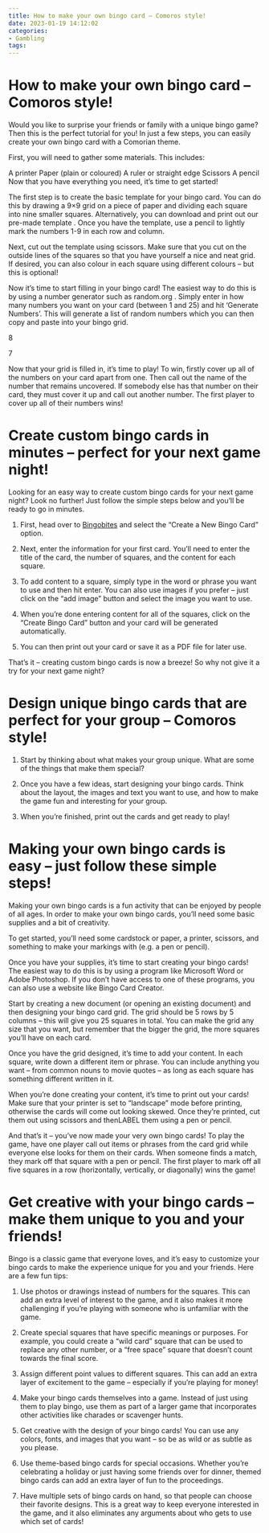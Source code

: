 ```yaml
---
title: How to make your own bingo card – Comoros style!
date: 2023-01-19 14:12:02
categories:
- Gambling
tags:
---
```



#  How to make your own bingo card – Comoros style!

Would you like to surprise your friends or family with a unique bingo game? Then this is the perfect tutorial for you! In just a few steps, you can easily create your own bingo card with a Comorian theme.

First, you will need to gather some materials. This includes:

A printer
Paper (plain or coloured)
A ruler or straight edge 
Scissors
A pencil
Now that you have everything you need, it’s time to get started!

The first step is to create the basic template for your bingo card. You can do this by drawing a 9×9 grid on a piece of paper and dividing each square into nine smaller squares. Alternatively, you can download and print out our pre-made template . Once you have the template, use a pencil to lightly mark the numbers 1-9 in each row and column.

Next, cut out the template using scissors. Make sure that you cut on the outside lines of the squares so that you have yourself a nice and neat grid. If desired, you can also colour in each square using different colours – but this is optional!

Now it’s time to start filling in your bingo card! The easiest way to do this is by using a number generator such as random.org . Simply enter in how many numbers you want on your card (between 1 and 25) and hit ‘Generate Numbers’. This will generate a list of random numbers which you can then copy and paste into your bingo grid.

















 



 8


7 

Now that your grid is filled in, it’s time to play! To win, firstly cover up all of the numbers on your card apart from one. Then call out the name of the number that remains uncovered. If somebody else has that number on their card, they must cover it up and call out another number. The first player to cover up all of their numbers wins!

#  Create custom bingo cards in minutes – perfect for your next game night!

Looking for an easy way to create custom bingo cards for your next game night? Look no further! Just follow the simple steps below and you’ll be ready to go in minutes.

1. First, head over to [Bingobites](https://bingobites.com) and select the “Create a New Bingo Card” option.

2. Next, enter the information for your first card. You’ll need to enter the title of the card, the number of squares, and the content for each square.

3. To add content to a square, simply type in the word or phrase you want to use and then hit enter. You can also use images if you prefer – just click on the “add image” button and select the image you want to use.

4. When you’re done entering content for all of the squares, click on the “Create Bingo Card” button and your card will be generated automatically.

5. You can then print out your card or save it as a PDF file for later use.

That’s it – creating custom bingo cards is now a breeze! So why not give it a try for your next game night?

#  Design unique bingo cards that are perfect for your group – Comoros style!

1. Start by thinking about what makes your group unique. What are some of the things that make them special?

2. Once you have a few ideas, start designing your bingo cards. Think about the layout, the images and text you want to use, and how to make the game fun and interesting for your group.

3. When you’re finished, print out the cards and get ready to play!

#  Making your own bingo cards is easy – just follow these simple steps!

Making your own bingo cards is a fun activity that can be enjoyed by people of all ages. In order to make your own bingo cards, you’ll need some basic supplies and a bit of creativity.

To get started, you’ll need some cardstock or paper, a printer, scissors, and something to make your markings with (e.g. a pen or pencil).

Once you have your supplies, it’s time to start creating your bingo cards! The easiest way to do this is by using a program like Microsoft Word or Adobe Photoshop. If you don’t have access to one of these programs, you can also use a website like Bingo Card Creator.

Start by creating a new document (or opening an existing document) and then designing your bingo card grid. The grid should be 5 rows by 5 columns – this will give you 25 squares in total. You can make the grid any size that you want, but remember that the bigger the grid, the more squares you’ll have on each card.

Once you have the grid designed, it’s time to add your content. In each square, write down a different item or phrase. You can include anything you want – from common nouns to movie quotes – as long as each square has something different written in it.

When you’re done creating your content, it’s time to print out your cards! Make sure that your printer is set to “landscape” mode before printing, otherwise the cards will come out looking skewed. Once they’re printed, cut them out using scissors and thenLABEL them using a pen or pencil.

And that’s it – you’ve now made your very own bingo cards! To play the game, have one player call out items or phrases from the card grid while everyone else looks for them on their cards. When someone finds a match, they mark off that square with a pen or pencil. The first player to mark off all five squares in a row (horizontally, vertically, or diagonally) wins the game!

#  Get creative with your bingo cards – make them unique to you and your friends!

Bingo is a classic game that everyone loves, and it’s easy to customize your bingo cards to make the experience unique for you and your friends. Here are a few fun tips:

1. Use photos or drawings instead of numbers for the squares. This can add an extra level of interest to the game, and it also makes it more challenging if you’re playing with someone who is unfamiliar with the game.

2. Create special squares that have specific meanings or purposes. For example, you could create a “wild card” square that can be used to replace any other number, or a “free space” square that doesn’t count towards the final score.

3. Assign different point values to different squares. This can add an extra layer of excitement to the game – especially if you’re playing for money!

4. Make your bingo cards themselves into a game. Instead of just using them to play bingo, use them as part of a larger game that incorporates other activities like charades or scavenger hunts.

5. Get creative with the design of your bingo cards! You can use any colors, fonts, and images that you want – so be as wild or as subtle as you please.

6. Use theme-based bingo cards for special occasions. Whether you’re celebrating a holiday or just having some friends over for dinner, themed bingo cards can add an extra layer of fun to the proceedings.

7. Have multiple sets of bingo cards on hand, so that people can choose their favorite designs. This is a great way to keep everyone interested in the game, and it also eliminates any arguments about who gets to use which set of cards!
